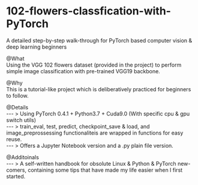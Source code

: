 # 102-flowers-classfication-with-PyTorch
A detailed step-by-step walk-through for PyTorch based computer vision & deep learning beginners

@What<br>
Using the VGG 102 flowers dataset (provided in the project) to perform simple image classification with pre-trained VGG19 backbone.

@Why<br>
This is a tutorial-like project which is deliberatively practiced for beginners to follow.

@Details<br>
--- > Using PyTorch 0.4.1 + Python3.7 + Cuda9.0 (With specific cpu & gpu switch utils)<br>
--- > train_eval, test, predict, checkpoint_save & load, and image_preprossessing functionaliteis are wrapped in functions for easy reuse.<br>
--- > Offers a Jupyter Notebook version and a .py plain file version.<br>

@Additoinals<br>
--- > A self-written handbook for obsolute Linux & Python & PyTorch new-comers, containing some tips that have made my life easier when I first started.


